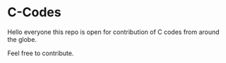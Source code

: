 # C-Codes
Hello everyone this repo is open for contribution of C codes from around the globe.

Feel free to contribute.
